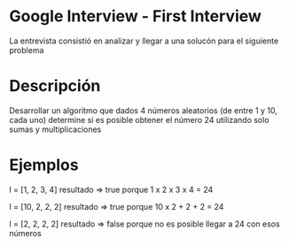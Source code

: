 # Google Interview - First Interview

La entrevista consistió en analizar y llegar a una solucón para el siguiente problema

# Descripción

Desarrollar un algoritmo que dados 4 números aleatorios (de entre 1 y 10, cada uno) determine si es posible obtener el número 24 utilizando solo sumas y multiplicaciones

# Ejemplos

l = [1, 2, 3, 4]
resultado => true
porque 1 x 2 x 3 x 4 = 24

l = [10, 2, 2, 2]
resultado => true
porque 10 x 2 + 2 + 2 = 24 

l = [2, 2, 2, 2]
resultado  => false
porque no es posible llegar a 24 con esos números
